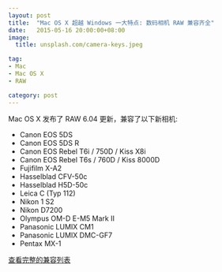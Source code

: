 ```yaml
---
layout: post
title:  "Mac OS X 超越 Windows 一大特点: 数码相机 RAW 兼容齐全"
date:   2015-05-16 20:00:00+08:00
image: 
  title: unsplash.com/camera-keys.jpeg

tag: 
- Mac
- Mac OS X
- RAW

category: post
---
```

Mac OS X 发布了 RAW 6.04 更新，兼容了以下新相机: 

- Canon EOS 5DS
- Canon EOS 5DS R
- Canon EOS Rebel T6i / 750D / Kiss X8i
- Canon EOS Rebel T6s / 760D / Kiss 8000D
- Fujifilm X-A2
- Hasselblad CFV-50c
- Hasselblad H5D-50c
- Leica C (Typ 112)
- Nikon 1 S2
- Nikon D7200
- Olympus OM-D E-M5 Mark II
- Panasonic LUMIX CM1
- Panasonic LUMIX DMC-GF7
- Pentax MX-1

[查看完整的兼容列表](https://support.apple.com/en-us/HT203088) 
